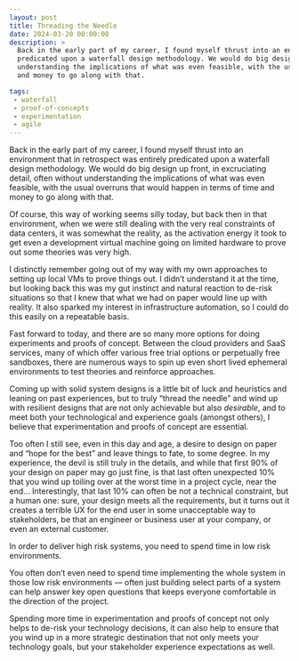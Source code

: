 ```yaml
---
layout: post
title: Threading the Needle
date: 2024-03-20 00:00:00
description: >
  Back in the early part of my career, I found myself thrust into an environment that in retrospect was entirely
  predicated upon a waterfall design methodology. We would do big design up front, in excruciating detail, often without
  understanding the implications of what was even feasible, with the usual overruns that would happen in terms of time
  and money to go along with that.

tags:
 - waterfall
 - proof-of-concepts
 - experimentation
 - agile
---
```


Back in the early part of my career, I found myself thrust into an environment that in retrospect was entirely
predicated upon a waterfall design methodology. We would do big design up front, in excruciating detail, often without
understanding the implications of what was even feasible, with the usual overruns that would happen in terms of time
and money to go along with that.

Of course, this way of working seems silly today, but back then in that environment, when we were still dealing with the
very real constraints of data centers, it was somewhat the reality, as the activation energy it took to get even a
development virtual machine going on limited hardware to prove out some theories was very high.

I distinctly remember going out of my way with my own approaches to setting up local VMs to prove things out. I didn’t
understand it at the time, but looking back this was my gut instinct and natural reaction to de-risk situations so that
I knew that what we had on paper would line up with reality. It also sparked my interest in infrastructure automation,
so I could do this easily on a repeatable basis.

Fast forward to today, and there are so many more options for doing experiments and proofs of concept. Between the cloud
providers and SaaS services, many of which offer various free trial options or perpetually free sandboxes, there are
numerous ways to spin up even short lived ephemeral environments to test theories and reinforce approaches.

Coming up with solid system designs is a little bit of luck and heuristics and leaning on past experiences, but to truly
“thread the needle” and wind up with resilient designs that are not only achievable but also _desirable_, and to meet
both your technological and experience goals (amongst others), I believe that experimentation and proofs of concept are
essential.

Too often I still see, even in this day and age, a desire to design on paper and “hope for the best” and leave things to
fate, to some degree. In my experience, the devil is still truly in the details, and while that first 90% of your design
on paper may go just fine, is that last often unexpected 10% that you wind up toiling over at the worst time in a
project cycle, near the end… Interestingly, that last 10% can often be not a technical constraint, but a human one:
sure, your design meets all the requirements, but it turns out it creates a terrible UX for the end user in some
unacceptable way to stakeholders, be that an engineer or business user at your company, or even an external customer.

In order to deliver high risk systems, you need to spend time in low risk environments.

You often don’t even need to spend time implementing the whole system in those low risk environments — often just
building select parts of a system can help answer key open questions that keeps everyone comfortable in the direction of
the project.

Spending more time in experimentation and proofs of concept not only helps to de-risk your technology decisions, it can
also help to ensure that you wind up in a more strategic destination that not only meets your technology goals, but your
stakeholder experience expectations as well.
